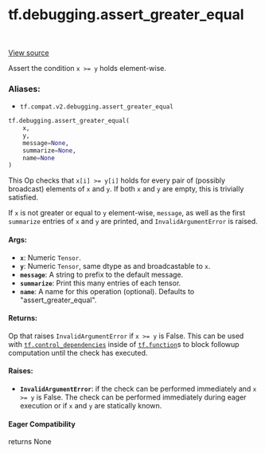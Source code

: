 <div itemscope itemtype="http://developers.google.com/ReferenceObject">
<meta itemprop="name" content="tf.debugging.assert_greater_equal" />
<meta itemprop="path" content="Stable" />
</div>

# tf.debugging.assert_greater_equal

<!-- Insert buttons -->

<table class="tfo-notebook-buttons tfo-api" align="left">
</table>

<a target="_blank" href="/code/stable/tensorflow/python/ops/check_ops.py">View source</a>



<!-- Start diff -->
Assert the condition `x >= y` holds element-wise.

### Aliases:

* `tf.compat.v2.debugging.assert_greater_equal`


``` python
tf.debugging.assert_greater_equal(
    x,
    y,
    message=None,
    summarize=None,
    name=None
)
```



<!-- Placeholder for "Used in" -->

This Op checks that `x[i] >= y[i]` holds for every pair of (possibly
broadcast) elements of `x` and `y`. If both `x` and `y` are empty, this is
trivially satisfied.

If `x` is not greater or equal to `y` element-wise, `message`, as well as the
first `summarize` entries of `x` and `y` are printed, and
`InvalidArgumentError` is raised.

#### Args:


* <b>`x`</b>:  Numeric `Tensor`.
* <b>`y`</b>:  Numeric `Tensor`, same dtype as and broadcastable to `x`.
* <b>`message`</b>: A string to prefix to the default message.
* <b>`summarize`</b>: Print this many entries of each tensor.
* <b>`name`</b>: A name for this operation (optional).  Defaults to
"assert_greater_equal".


#### Returns:

Op that raises `InvalidArgumentError` if `x >= y` is False. This can be
  used with <a href="../../tf/control_dependencies.md"><code>tf.control_dependencies</code></a> inside of <a href="../../tf/function.md"><code>tf.function</code></a>s to block
  followup computation until the check has executed.




#### Raises:


* <b>`InvalidArgumentError`</b>: if the check can be performed immediately and
  `x >= y` is False. The check can be performed immediately during eager
  execution or if `x` and `y` are statically known.

#### Eager Compatibility
returns None

